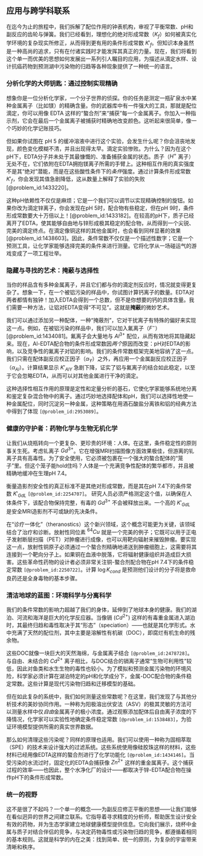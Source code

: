 ## 应用与跨学科联系

在迄今为止的旅程中，我们拆解了配位作用的钟表机构，审视了平衡常数、pH和副反应的齿轮与弹簧。我们已经看到，理想化的绝对形成常数（$K_f$）如何被真实化学环境的复杂现实所修正，从而得到更有用的条件形成常数 $K'_f$。但知识本身虽然是一种高尚的追求，只有在付诸实践时才能发挥其真正的力量。现在，我们将看到这个单一而优美的思想如何发展出一系列引人瞩目的应用，为描述从滴定水样、设计抗癌药物到预测湖中污染物的归趋等各种现象提供了一种统一的语言。

### 分析化学的大师钥匙：通过控制实现精确

想象你是一位分析化学家，一个分子世界的侦探。你的任务是测定一瓶矿泉水中某种金属离子（比如镁）的精确含量。你的武器库中有一件强大的工具，那就是配位滴定，你可以用像 EDTA 这样的“螯合剂”来“捕获”每一个金属离子。你加入一种指示剂，它会在最后一个金属离子被捕获时精确地改变颜色。这听起来很简单，像一个巧妙的化学记账技巧。

但如果你试图在 pH 5 的缓冲溶液中进行这个实验，会发生什么呢？你会沮丧地发现，颜色变化模糊不清，并且出现得太早。滴定实验惨败。为什么？因为在这个pH下，EDTA分子并未处于其最慷慨的、准备捕获金属的状态。质子（$H^+$ 离子）无处不在，它们依附在EDTA拥抱镁离子所需的手臂上。这种相互作用的真实强度不是其“绝对”潜能，而是在这些酸性条件下的*条件*强度。通过计算条件形成常数 $K'_f$，你会发现其值急剧降低，这从数量上解释了实验的失败 [@problem_id:1433220]。

这种pH依赖性不仅仅是麻烦；它是一个我们可以调节以实现精确控制的旋钮。如果你改为滴定锌离子，你会发现在pH 5时，配合物有些稳定，但在pH 9时，条件形成常数要大十万倍以上！[@problem_id:1433182]。在较高的pH下，质子已经离开了EDTA，使其能够自由地与锌形成极其稳定的配合物，从而得到一个尖锐、完美的滴定终点。在滴定像铜这样的其他金属时，也会看到同样显著的效果 [@problem_id:1438603]。因此，条件常数不仅仅是一个描述性数字；它是一个预测工具，让化学家能够选择完美的条件来进行测量。它将化学从一场碰运气的游戏变成了一项工程壮举。

### 隐藏与寻找的艺术：掩蔽与选择性

当你的样品含有多种金属离子，并且它们都与你的滴定剂反应时，情况就变得更复杂了。想象一下，在一个被铝污染的样品中，你试图计算钙离子的数量。EDTA对两者都情有独钟！加入EDTA会得到一个总数，但不是你想要的钙的具体含量。我们需要一种方法，让铝对EDTA变得“不可见”。这就是**掩蔽**的微妙艺术。

我们可以通过添加另一种配体，一种“掩蔽剂”，它对干扰离子有特殊的偏好来实现这一点。例如，在被铝污染的样品中，我们可以加入氟离子（$F^-$）[@problem_id:1434081]。氟离子会大量地与 $Al^{3+}$ 配位，从而有效地将其隐藏起来。现在，Al-EDTA配合物的条件形成常数因*两个*原因而改变：pH对EDTA的影响，以及竞争性的氟离子对铝的影响。我们的条件常数框架完美地容纳了这一点。我们只需在配体副反应校正因子（$\alpha_Y$）之外，再应用一个金属副反应校正因子（$\alpha_{Al}$）。计算结果显示 $K'_{AlY}$ 急剧下降，证实了铝与氟离子的结合如此稳定，以至于它会忽略EDTA，从而可以对其他金属进行干净的滴定。

这种选择性相互作用的原理是定性和定量分析的基石，它使化学家能够系统地分离和鉴定复杂混合物中的离子。通过巧妙地选择配体和pH，我们可以选择性地使一种金属配位，同时沉淀另一种金属，这种策略在用酒石酸盐分离铁和铝的经典方法中得到了体现 `[@problem_id:2953089]`。

### 健康的守护者：药物化学与生物无机化学

让我们从烧瓶转向一个更复杂、更珍贵的环境：人体。在这里，条件稳定性的原则事关生死。考虑钆离子 $Gd^{3+}$。它在增强MRI扫描图像方面效果极佳，但游离的钆离子具有高毒性。为了安全使用，它必须被包裹在一个强大的螯合配体的“笼子”里。但这个笼子能hold住吗？人体是一个充满竞争性配体的繁华都市，并且被精确地缓冲在生理pH 7.4。

衡量造影剂安全性的真正标准不是其绝对形成常数，而是其在pH 7.4下的条件常数 $K'_{GdL}$ `[@problem_id:2254707]`。
研究人员必须严格测定这个值，以确保在人体条件下，该配合物保持完整，有毒的 $Gd^{3+}$ 不会被释放出来。一个高的 $K'_{GdL}$ 是安全MRI造影剂不可或缺的先决条件。

在“诊疗一体化”（theranostics）这个新兴领域，这个概念可能更为关键，该领域结合了治疗和诊断。放射性同位素 $^{64}Cu$ 就是一个完美的例子；它既可以用于正电子发射断层扫描（PET）对肿瘤进行成像，也可以用靶向辐射来摧毁肿瘤。要实现这一点，放射性铜原子必须通过一个螯合剂精确地递送到肿瘤细胞上，这需要将其连接到一个靶向分子上。如果铜在血液中脱落，它将辐射健康组织并造成巨大损害。这些革命性药物的设计者必须非常关注铜-螯合剂配合物在pH 7.4下的条件稳定常数 `[@problem_id:2250722]`。计算 $\log K_{cond}$ 是预测他们设计的分子将是救命良药还是全身毒物的基本步骤。

### 清洁地球的蓝图：环境科学与分离科学

我们的条件常数的影响力超越了我们的身体，延伸到了地球本身的健康。我们的湖泊、河流和海洋是巨大的化学反应器。当像镉 ($Cd^{2+}$) 这样的有毒重金属进入湖泊时，其最终归趋和毒性取决于其“形态”（speciation）——也就是其化学形式。水中充满了天然的配位剂，其中主要是溶解性有机碳（DOC），即腐烂有机生命的残余物。

这些DOC就像一块巨大的天然海绵，与金属离子结合 `[@problem_id:2478728]`。与自由、未结合的 $Cd^{2+}$ 离子相比，与DOC结合的镉离子通常“生物可利用性”较低，因此对鱼类和水生生物的毒性也较小。为了模拟和预测金属污染物的环境风险，科学家必须计算在湖泊特定的pH和化学成分下，金属-DOC配合物的条件稳定常数。这些计算是现代污染物归趋和迁移模型的基础。

但在如此复杂的系统中，我们如何测量这些常数呢？在这里，我们发现了与其他分析技术的美妙协同作用。一种称为阳极溶出伏安法（ASV）的极其灵敏的方法可以测量水样中仅*自由*金属离子的极小浓度。通过观察添加配体后自由离子浓度的下降情况，化学家可以实验性地确定条件稳定常数 `[@problem_id:1538483]`，为验证环境模型提供所需的真实世界数据。

那么如何清理这些污染呢？同样的原理也适用。我们可以使用一种称为固相萃取（SPE）的技术来设计强大的过滤系统。这些系统使用像硅胶珠这样的材料，这些材料已经用像EDTA这样的螯合剂进行了化学功能化 `[@problem_id:1434146]`。当受污染的水流过时，固定化的EDTA会捕获像 $Zn^{2+}$ 这样的重金属离子。这个捕获过程的效率——也因此，整个水净化厂的设计——都取决于锌-EDTA配合物在操作pH下的条件形成常数。

### 统一的视野

这不是很了不起吗？一个单一的概念——为副反应修正平衡的思想——让我们能够在看似迥异的世界之间建立联系。它指导着寻求精度的分析师，帮助医生设计安全有效的药物，并为生态学家建立地球健康模型提供信息。它向我们展示，烧杯中金属与质子对结合伴侣的竞争，与决定药物毒性或污染物归趋的竞争，都遵循着相同的基本规则。这就是科学的内在之美：找到简单、统一的原则，为复杂的宇宙带来清晰和秩序。